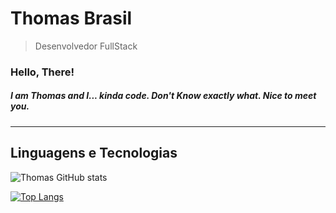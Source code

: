# Thomas Brasil

> Desenvolvedor FullStack

### Hello, There! 

##### I am Thomas and I... kinda code. Don't Know exactly what. Nice to meet you. 

---

## Linguagens e Tecnologias


![Thomas GitHub stats](https://github-readme-stats.vercel.app/api?username=thomasbrasil46&show_icons=true&theme=tokyonight)

[![Top Langs](https://github-readme-stats.vercel.app/api/top-langs/?username=thomasbrasil46&&layout=compact)](https://github.com/thomasbrasil46/github-readme-stats)



